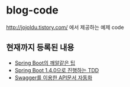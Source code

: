 # blog-code
http://jojoldu.tistory.com/ 에서 제공하는 예제 code

## 현재까지 등록된 내용
* [Spring Boot의 깨알같은 팁](https://github.com/jojoldu/blog-code/tree/master/compareboot)
* [Spring Boot 1.4.0으로 진행하는 TDD](https://github.com/jojoldu/blog-code/tree/master/springboot-test)
* [Swagger를 이용한 API문서 자동화](https://github.com/jojoldu/blog-code/tree/master/swagger)
